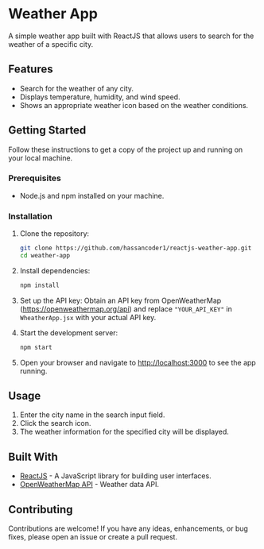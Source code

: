 
# Weather App

A simple weather app built with ReactJS that allows users to search for the weather of a specific city.

## Features

- Search for the weather of any city.
- Displays temperature, humidity, and wind speed.
- Shows an appropriate weather icon based on the weather conditions.

## Getting Started

Follow these instructions to get a copy of the project up and running on your local machine.

### Prerequisites

- Node.js and npm installed on your machine.

### Installation

1. Clone the repository:
   ```bash
   git clone https://github.com/hassancoder1/reactjs-weather-app.git
   cd weather-app
   ```

2. Install dependencies:
   ```bash
   npm install
   ```

3. Set up the API key:
   Obtain an API key from OpenWeatherMap (https://openweathermap.org/api) and replace `"YOUR_API_KEY"` in `WheatherApp.jsx` with your actual API key.

4. Start the development server:
   ```bash
   npm start
   ```

5. Open your browser and navigate to [http://localhost:3000](http://localhost:3000) to see the app running.

## Usage

1. Enter the city name in the search input field.
2. Click the search icon.
3. The weather information for the specified city will be displayed.

## Built With

- [ReactJS](https://reactjs.org/) - A JavaScript library for building user interfaces.
- [OpenWeatherMap API](https://openweathermap.org/api) - Weather data API.

## Contributing

Contributions are welcome! If you have any ideas, enhancements, or bug fixes, please open an issue or create a pull request.
